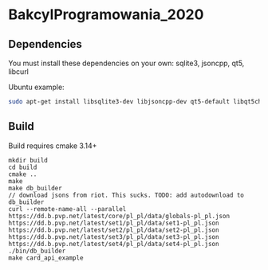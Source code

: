 # BakcylProgramowania_2020

## Dependencies
You must install these dependencies on your own: sqlite3, jsoncpp, qt5, libcurl

Ubuntu example:
```sh
sudo apt-get install libsqlite3-dev libjsoncpp-dev qt5-default libqt5charts5-dev libcurl4-openssl-dev unzip
```

## Build
Build requires cmake 3.14+

```
mkdir build
cd build
cmake ..
make
make db_builder
// download jsons from riot. This sucks. TODO: add autodownload to db_builder
curl --remote-name-all --parallel https://dd.b.pvp.net/latest/core/pl_pl/data/globals-pl_pl.json https://dd.b.pvp.net/latest/set1/pl_pl/data/set1-pl_pl.json https://dd.b.pvp.net/latest/set2/pl_pl/data/set2-pl_pl.json https://dd.b.pvp.net/latest/set3/pl_pl/data/set3-pl_pl.json https://dd.b.pvp.net/latest/set4/pl_pl/data/set4-pl_pl.json
./bin/db_builder
make card_api_example
```
